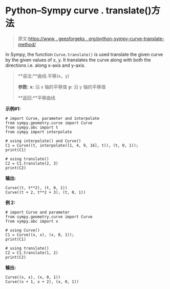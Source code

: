 # Python–Sympy curve . translate()方法

> 原文:[https://www . geesforgeks . org/python-sympy-curve-translate-method/](https://www.geeksforgeeks.org/python-sympy-curve-translate-method/)

In Sympy, the function `Curve.translate()` is used translate the given curve by the given values of x, y. It translates the curve along with both the directions i.e. along x-axis and y-axis.

> **语法:**曲线.平移(x，y)
> 
> **参数:**
> **x:** 沿 x 轴的平移值
> **y:** 沿 y 轴的平移值
> 
> **返回:**平移曲线

**示例#1:**

```
# import Curve, parameter and interpolate
from sympy.geometry.curve import Curve
from sympy.abc import t
from sympy import interpolate

# using interpolate() and Curve()
C1 = Curve((t, interpolate([1, 4, 9, 16], t)), (t, 0, 1));
print(C1)

# using translate()
C2 = C1.translate(2, 3)
print(C2)
```

**输出:**

```
Curve((t, t**2), (t, 0, 1))  
Curve((t + 2, t**2 + 3), (t, 0, 1))

```

**例 2:**

```
# import Curve and parameter
from sympy.geometry.curve import Curve
from sympy.abc import x

# using Curve()
C1 = Curve((x, x), (x, 0, 1));
print(C1)

# using translate()
C2 = C1.translate(1, 2)
print(C2)
```

**输出:**

```
Curve((x, x), (x, 0, 1))  
Curve((x + 1, x + 2), (x, 0, 1))

```